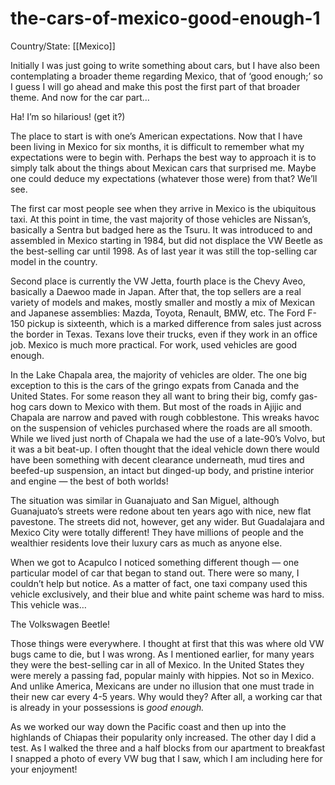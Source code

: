 # the-cars-of-mexico-good-enough-1

Country/State: [[Mexico]]

Initially I was just going to write something about cars, but I have also been contemplating a broader theme regarding Mexico, that of ‘good enough;’ so I guess I will go ahead and make this post the first part of that broader theme. And now for the car part…

Ha! I’m so hilarious! (get it?)

The place to start is with one’s American expectations. Now that I have been living in Mexico for six months, it is difficult to remember what my expectations were to begin with. Perhaps the best way to approach it is to simply talk about the things about Mexican cars that surprised me. Maybe one could deduce my expectations (whatever those were) from that? We’ll see.

The first car most people see when they arrive in Mexico is the ubiquitous taxi. At this point in time, the vast majority of those vehicles are Nissan’s, basically a Sentra but badged here as the Tsuru. It was introduced to and assembled in Mexico starting in 1984, but did not displace the VW Beetle as the best-selling car until 1998. As of last year it was still the top-selling car model in the country.

Second place is currently the VW Jetta, fourth place is the Chevy Aveo, basically a Daewoo made in Japan. After that, the top sellers are a real variety of models and makes, mostly smaller and mostly a mix of Mexican and Japanese assemblies: Mazda, Toyota, Renault, BMW, etc. The Ford F-150 pickup is sixteenth, which is a marked difference from sales just across the border in Texas. Texans love their trucks, even if they work in an office job. Mexico is much more practical. For work, used vehicles are good enough.

In the Lake Chapala area, the majority of vehicles are older. The one big exception to this is the cars of the gringo expats from Canada and the United States. For some reason they all want to bring their big, comfy gas-hog cars down to Mexico with them. But most of the roads in Ajijic and Chapala are narrow and paved with rough cobblestone. This wreaks havoc on the suspension of vehicles purchased where the roads are all smooth. While we lived just north of Chapala we had the use of a late-90’s Volvo, but it was a bit beat-up. I often thought that the ideal vehicle down there would have been something with decent clearance underneath, mud tires and beefed-up suspension, an intact but dinged-up body, and pristine interior and engine — the best of both worlds!

The situation was similar in Guanajuato and San Miguel, although Guanajuato’s streets were redone about ten years ago with nice, new flat pavestone. The streets did not, however, get any wider. But Guadalajara and Mexico City were totally different! They have millions of people and the wealthier residents love their luxury cars as much as anyone else.

When we got to Acapulco I noticed something different though — one particular model of car that began to stand out. There were so many, I couldn’t help but notice. As a matter of fact, one taxi company used this vehicle exclusively, and their blue and white paint scheme was hard to miss. This vehicle was…

The Volkswagen Beetle!

Those things were everywhere. I thought at first that this was where old VW bugs came to die, but I was wrong. As I mentioned earlier, for many years they were the best-selling car in all of Mexico. In the United States they were merely a passing fad, popular mainly with hippies. Not so in Mexico. And unlike America, Mexicans are under no illusion that one must trade in their new car every 4-5 years. Why would they? After all, a working car that is already in your possessions is *good enough.*

As we worked our way down the Pacific coast and then up into the highlands of Chiapas their popularity only increased. The other day I did a test. As I walked the three and a half blocks from our apartment to breakfast I snapped a photo of every VW bug that I saw, which I am including here for your enjoyment!